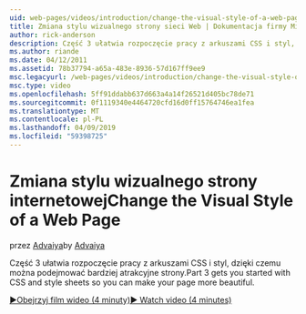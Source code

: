 ```yaml
---
uid: web-pages/videos/introduction/change-the-visual-style-of-a-web-page
title: Zmiana stylu wizualnego strony sieci Web | Dokumentacja firmy Microsoft
author: rick-anderson
description: Część 3 ułatwia rozpoczęcie pracy z arkuszami CSS i styl, dzięki czemu można podejmować bardziej atrakcyjne strony.
ms.author: riande
ms.date: 04/12/2011
ms.assetid: 78b37794-a65a-483e-8936-57d167ff9ee9
msc.legacyurl: /web-pages/videos/introduction/change-the-visual-style-of-a-web-page
msc.type: video
ms.openlocfilehash: 5ff91ddabb637d663a4a14f26521d405bc78de71
ms.sourcegitcommit: 0f1119340e4464720cfd16d0ff15764746ea1fea
ms.translationtype: MT
ms.contentlocale: pl-PL
ms.lasthandoff: 04/09/2019
ms.locfileid: "59398725"
---
```

# <a name="change-the-visual-style-of-a-web-page"></a><span data-ttu-id="5e8c8-103">Zmiana stylu wizualnego strony internetowej</span><span class="sxs-lookup"><span data-stu-id="5e8c8-103">Change the Visual Style of a Web Page</span></span>

<span data-ttu-id="5e8c8-104">przez [Advaiya](https://twitter.com/Advaiyasolns)</span><span class="sxs-lookup"><span data-stu-id="5e8c8-104">by [Advaiya](https://twitter.com/Advaiyasolns)</span></span>

<span data-ttu-id="5e8c8-105">Część 3 ułatwia rozpoczęcie pracy z arkuszami CSS i styl, dzięki czemu można podejmować bardziej atrakcyjne strony.</span><span class="sxs-lookup"><span data-stu-id="5e8c8-105">Part 3 gets you started with CSS and style sheets so you can make your page more beautiful.</span></span>

[<span data-ttu-id="5e8c8-106">&#9654;Obejrzyj film wideo (4 minuty)</span><span class="sxs-lookup"><span data-stu-id="5e8c8-106">&#9654; Watch video (4 minutes)</span></span>](https://channel9.msdn.com/Blogs/ASP-NET-Site-Videos/change-the-visual-style-of-a-web-page)
